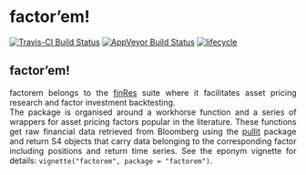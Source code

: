 factor’em\!
================

<style> body {text-align: justify} </style>

[![Travis-CI Build
Status](https://travis-ci.org/bautheac/factorem.svg?branch=master)](https://travis-ci.org/bautheac/factorem)
[![AppVeyor Build
Status](https://ci.appveyor.com/api/projects/status/github/factorem/pullit?branch=master&svg=true)](https://ci.appveyor.com/project/factorem/pullit)
[![lifecycle](https://img.shields.io/badge/lifecycle-experimental-orange.svg)](https://www.tidyverse.org/lifecycle/#experimental)

## factor’em\!

factorem belongs to the [finRes](https://bautheac.github.io/finRes/)
suite where it facilitates asset pricing research and factor investment
backtesting.  
The package is organised around a workhorse function and a series of
wrappers for asset pricing factors popular in the literature. These
functions get raw financial data retrieved from Bloomberg using the
[pullit](https://bautheac.github.io/pullit/) package and return S4
objects that carry data belonging to the corresponding factor including
positions and return time series. See the eponym vignette for details:
`vignette("factorem", package = "factorem")`.
